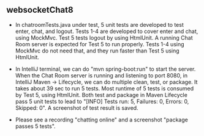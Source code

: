 ## websocketChat8

* In chatroomTests.java under test, 5 unit tests are developed to test enter, chat, and logout. Tests 1-4 are developed to cover enter and chat, using MockMvc. Test 5 tests logout by using HtmlUnit. A running Chat Room server is expected for Test 5 to run properly. Tests 1-4 using MockMvc do not need that, and they run faster than Test 5 using HtmlUnit.

* In IntelliJ terminal, we can do "mvn spring-boot:run" to start the server. When the Chat Room server is running and listening to port 8080, in IntelliJ Maven -> Lifecycle, we can do multiple clean, test, or package. It takes about 39 sec to run 5 tests. Most runtime of 5 tests is consumed by Test 5, using HtmlUnit. Both test and package in Maven Lifecycle pass 5 unit tests to lead to "[INFO] Tests run: 5, Failures: 0, Errors: 0, Skipped: 0". A screenshot of test result is saved.

* Please see a recording "chatting online" and a screenshot "package passes 5 tests".
